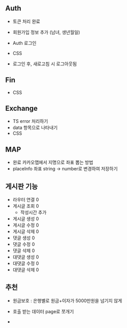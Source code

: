 ## Auth
- 토큰 처리 완료
- 회원가입 정보 추가 (남녀, 생년월일)

- Auth 로그인 
- CSS

- 로그인 후, 새로고침 시 로그아웃됨
## Fin
- CSS

## Exchange
- TS error 처리하기
- data 항목으로 나타내기
- CSS

## MAP
- 완료 카카오맵에서 지명으로 좌표 뽑는 방법
- placeInfo 좌표 string -> number로 변경하여 저장하기

## 게시판 기능
- 라우터 연결 0
- 게시글 조회 0
  - 작성시간 추가 
- 게시글 생성 0
- 게시글 수정 0
- 게시글 삭제 0
- 댓글 생성 0
- 댓글 수정 0
- 댓글 삭제 0
- 대댓글 생성 0
- 대댓글 수정 0
- 대댓글 삭제 0

## 추천
- 원금보호 : 은행별로 원금+이자가 5000만원을 넘기지 않게

- 호출 받는 데이터 page로 쪼개기
- 